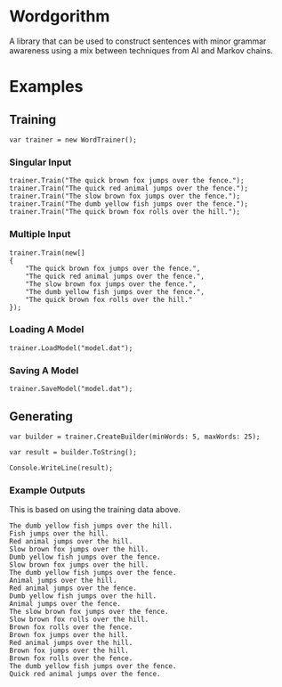 # Wordgorithm

A library that can be used to construct sentences with minor grammar awareness using a mix between techniques from AI and Markov chains.

# Examples

## Training

```
var trainer = new WordTrainer();
```

### Singular Input

```
trainer.Train("The quick brown fox jumps over the fence.");
trainer.Train("The quick red animal jumps over the fence.");
trainer.Train("The slow brown fox jumps over the fence.");
trainer.Train("The dumb yellow fish jumps over the fence.");
trainer.Train("The quick brown fox rolls over the hill.");
```

### Multiple Input

```
trainer.Train(new[]
{
    "The quick brown fox jumps over the fence.",
    "The quick red animal jumps over the fence.",
    "The slow brown fox jumps over the fence.",
    "The dumb yellow fish jumps over the fence.",
    "The quick brown fox rolls over the hill."
});
```

### Loading A Model

```
trainer.LoadModel("model.dat");
```

### Saving A Model

```
trainer.SaveModel("model.dat");
```

## Generating

```
var builder = trainer.CreateBuilder(minWords: 5, maxWords: 25);

var result = builder.ToString();

Console.WriteLine(result);
```

### Example Outputs

This is based on using the training data above.

```
The dumb yellow fish jumps over the hill.
Fish jumps over the hill.
Red animal jumps over the hill.
Slow brown fox jumps over the hill.
Dumb yellow fish jumps over the fence.
Slow brown fox jumps over the hill.
The dumb yellow fish jumps over the fence.
Animal jumps over the hill.
Red animal jumps over the fence.
Dumb yellow fish jumps over the hill.
Animal jumps over the fence.
The slow brown fox jumps over the fence.
Slow brown fox rolls over the hill.
Brown fox rolls over the fence.
Brown fox jumps over the hill.
Red animal jumps over the hill.
Brown fox jumps over the hill.
Brown fox rolls over the fence.
The dumb yellow fish jumps over the fence.
Quick red animal jumps over the fence.
```
